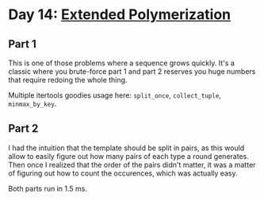 # Day 14: [Extended Polymerization](https://adventofcode.com/2021/day/14)

## Part 1

This is one of those problems where a sequence grows quickly. It's a classic where you brute-force part 1 and part 2 reserves you huge numbers that require redoing the whole thing.

Multiple itertools goodies usage here: `split_once`, `collect_tuple`, `minmax_by_key`.

## Part 2

I had the intuition that the template should be split in pairs, as this would allow to easily figure out how many pairs of each type a round generates. Then once I realized that the order of the pairs didn't matter, it was a matter of figuring out how to count the occurences, which was actually easy.

Both parts run in 1.5 ms.